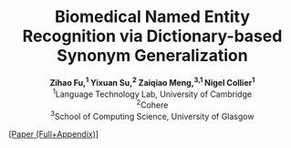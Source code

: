 # <div align="center">Biomedical Named Entity Recognition via Dictionary-based Synonym Generalization</div>
<div align="center"><b>Zihao Fu,<sup>1</sup> Yixuan Su,<sup>2</sup> Zaiqiao Meng,<sup>3,1</sup> Nigel Collier<sup>1</sup></b></div>


<div align="center">
<sup>1</sup>Language Technology Lab, University of Cambridge<br>
<sup>2</sup>Cohere<br>
<sup>3</sup>School of Computing Science, University of Glasgow
</div>

[[Paper (Full+Appendix)]](https://arxiv.org/pdf/2305.13066.pdf)
